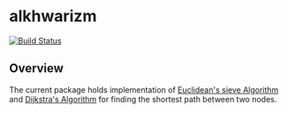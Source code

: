 # alkhwarizm

[![Build Status](https://travis-ci.com/shaiq681/alkhwarizm.svg?branch=master)](https://travis-ci.com/shaiq681/alkhwarizm)

## Overview

The current package holds implementation of [Euclidean's sieve Algorithm](https://en.wikipedia.org/wiki/Euclidean_algorithm) and [Dijkstra's Algorithm](https://en.wikipedia.org/wiki/Dijkstra%27s_algorithm) for finding the shortest path between two nodes.


